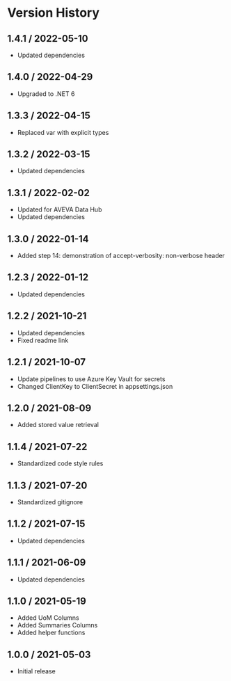 # Version History

## 1.4.1 / 2022-05-10

- Updated dependencies

## 1.4.0 / 2022-04-29

- Upgraded to .NET 6

## 1.3.3 / 2022-04-15

- Replaced var with explicit types

## 1.3.2 / 2022-03-15

- Updated dependencies

## 1.3.1 / 2022-02-02

- Updated for AVEVA Data Hub
- Updated dependencies

## 1.3.0 / 2022-01-14

- Added step 14: demonstration of accept-verbosity: non-verbose header

## 1.2.3 / 2022-01-12

- Updated dependencies

## 1.2.2 / 2021-10-21

- Updated dependencies
- Fixed readme link

## 1.2.1 / 2021-10-07

- Update pipelines to use Azure Key Vault for secrets
- Changed ClientKey to ClientSecret in appsettings.json

## 1.2.0 / 2021-08-09

- Added stored value retrieval

## 1.1.4 / 2021-07-22

- Standardized code style rules

## 1.1.3 / 2021-07-20

- Standardized gitignore

## 1.1.2 / 2021-07-15

- Updated dependencies

## 1.1.1 / 2021-06-09

- Updated dependencies

## 1.1.0 / 2021-05-19

- Added UoM Columns
- Added Summaries Columns
- Added helper functions

## 1.0.0 / 2021-05-03

- Initial release
